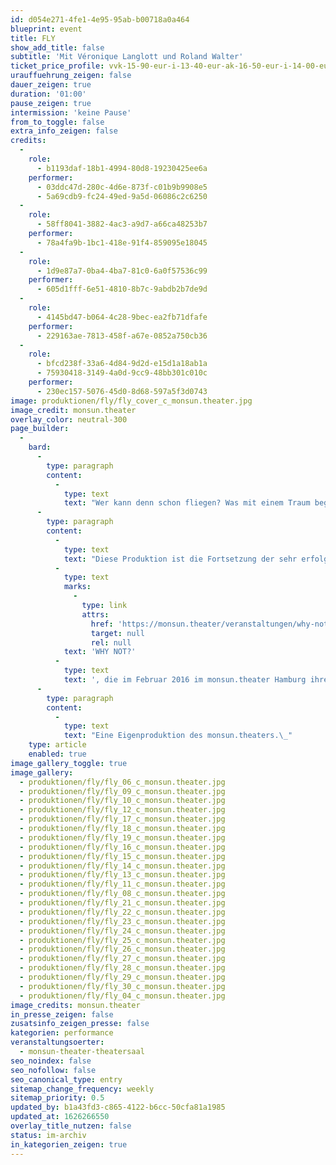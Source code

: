 ```yaml
---
id: d054e271-4fe1-4e95-95ab-b00718a0a464
blueprint: event
title: FLY
show_add_title: false
subtitle: 'Mit Véronique Langlott und Roland Walter'
ticket_price_profile: vvk-15-90-eur-i-13-40-eur-ak-16-50-eur-i-14-00-eur
urauffuehrung_zeigen: false
dauer_zeigen: true
duration: '01:00'
pause_zeigen: true
intermission: 'keine Pause'
from_to_toggle: false
extra_info_zeigen: false
credits:
  -
    role:
      - b1193daf-18b1-4994-80d8-19230425ee6a
    performer:
      - 03ddc47d-280c-4d6e-873f-c01b9b9908e5
      - 5a69cdb9-fc24-49ed-9a5d-06086c2c6250
  -
    role:
      - 58ff8041-3882-4ac3-a9d7-a66ca48253b7
    performer:
      - 78a4fa9b-1bc1-418e-91f4-859095e18045
  -
    role:
      - 1d9e87a7-0ba4-4ba7-81c0-6a0f57536c99
    performer:
      - 605d1fff-6e51-4810-8b7c-9abdb2b7de9d
  -
    role:
      - 4145bd47-b064-4c28-9bec-ea2fb71dfafe
    performer:
      - 229163ae-7813-458f-a67e-0852a750cb36
  -
    role:
      - bfcd238f-33a6-4d84-9d2d-e15d1a18ab1a
      - 75930418-3149-4a0d-9cc9-48bb301c010c
    performer:
      - 230ec157-5076-45d0-8d68-597a5f3d0743
image: produktionen/fly/fly_cover_c_monsun.theater.jpg
image_credit: monsun.theater
overlay_color: neutral-300
page_builder:
  -
    bard:
      -
        type: paragraph
        content:
          -
            type: text
            text: "Wer kann denn schon fliegen? Was mit einem Traum beginnt, hört auch wieder mit einem Traum auf. Der große Traum vom Fliegen. Roland Walter sitzt im Rollstuhl, Véronique Langlott nicht. Physisch sind sie beide nicht fürs Fliegen gemacht. Ohne Hilfsmittel ist der Mensch grundsätzlich nicht fähig zu fliegen. Hier sind alle Menschen gleich. Jedoch kann das Gefühl des Fliegens erzeugt werden. FLY ist die Recherche der Leichtigkeit, des sich Fallenlassens, der Befreiung und der Unendlichkeit. Die große Freiheit.\_"
      -
        type: paragraph
        content:
          -
            type: text
            text: "Diese Produktion ist die Fortsetzung der sehr erfolgreichen Eigenproduktion\_"
          -
            type: text
            marks:
              -
                type: link
                attrs:
                  href: 'https://monsun.theater/veranstaltungen/why-not'
                  target: null
                  rel: null
            text: 'WHY NOT?'
          -
            type: text
            text: ', die im Februar 2016 im monsun.theater Hamburg ihre Premiere feierte und seit jeher sowohl innerhalb Deutschlands als aber auch im Ausland immer wieder eingeladen ist.'
      -
        type: paragraph
        content:
          -
            type: text
            text: "Eine Eigenproduktion des monsun.theaters.\_"
    type: article
    enabled: true
image_gallery_toggle: true
image_gallery:
  - produktionen/fly/fly_06_c_monsun.theater.jpg
  - produktionen/fly/fly_09_c_monsun.theater.jpg
  - produktionen/fly/fly_10_c_monsun.theater.jpg
  - produktionen/fly/fly_12_c_monsun.theater.jpg
  - produktionen/fly/fly_17_c_monsun.theater.jpg
  - produktionen/fly/fly_18_c_monsun.theater.jpg
  - produktionen/fly/fly_19_c_monsun.theater.jpg
  - produktionen/fly/fly_16_c_monsun.theater.jpg
  - produktionen/fly/fly_15_c_monsun.theater.jpg
  - produktionen/fly/fly_14_c_monsun.theater.jpg
  - produktionen/fly/fly_13_c_monsun.theater.jpg
  - produktionen/fly/fly_11_c_monsun.theater.jpg
  - produktionen/fly/fly_08_c_monsun.theater.jpg
  - produktionen/fly/fly_21_c_monsun.theater.jpg
  - produktionen/fly/fly_22_c_monsun.theater.jpg
  - produktionen/fly/fly_23_c_monsun.theater.jpg
  - produktionen/fly/fly_24_c_monsun.theater.jpg
  - produktionen/fly/fly_25_c_monsun.theater.jpg
  - produktionen/fly/fly_26_c_monsun.theater.jpg
  - produktionen/fly/fly_27_c_monsun.theater.jpg
  - produktionen/fly/fly_28_c_monsun.theater.jpg
  - produktionen/fly/fly_29_c_monsun.theater.jpg
  - produktionen/fly/fly_30_c_monsun.theater.jpg
  - produktionen/fly/fly_04_c_monsun.theater.jpg
image_credits: monsun.theater
in_presse_zeigen: false
zusatsinfo_zeigen_presse: false
kategorien: performance
veranstaltungsoerter:
  - monsun-theater-theatersaal
seo_noindex: false
seo_nofollow: false
seo_canonical_type: entry
sitemap_change_frequency: weekly
sitemap_priority: 0.5
updated_by: b1a43fd3-c865-4122-b6cc-50cfa81a1985
updated_at: 1626266550
overlay_title_nutzen: false
status: im-archiv
in_kategorien_zeigen: true
---
```

